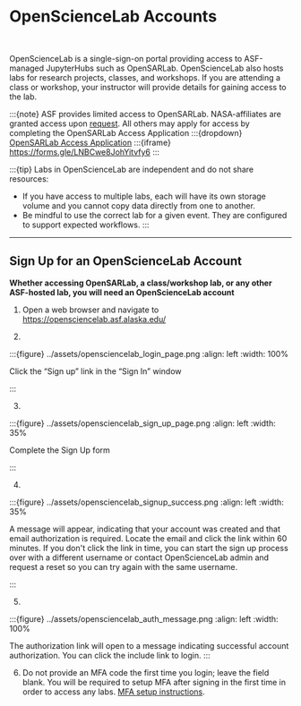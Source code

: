 # OpenScienceLab Accounts  
<br>

OpenScienceLab is a single-sign-on portal providing access to ASF-managed JupyterHubs such as OpenSARLab. OpenScienceLab also hosts labs for research projects, classes, and workshops. If you are attending a class or workshop, your instructor will provide details for gaining access to the lab. 

:::{note}
ASF provides limited access to OpenSARLab. NASA-affiliates are granted access upon [request](mailto:uso@asf.alaska.edu?subject=NASA-affiliate%20OSL%20access%20request). All others may apply for access by completing the OpenSARLab Access Application
:::{dropdown} [OpenSARLab Access Application](https://forms.gle/LNBCwe8JohYitvfy6)
:::{iframe} https://forms.gle/LNBCwe8JohYitvfy6
:::

:::{tip}
Labs in OpenScienceLab are independent and do not share resources:
- If you have access to multiple labs, each will have its own storage volume and you cannot copy data directly from one to another. 
- Be mindful to use the correct lab for a given event. They are configured to support expected workflows.
:::
---
## Sign Up for an OpenScienceLab Account

**Whether accessing OpenSARLab, a class/workshop lab, or any other ASF-hosted lab, you will need an OpenScienceLab account**

1. Open a web browser and navigate to https://opensciencelab.asf.alaska.edu/
   
2.
:::{figure} ../assets/opensciencelab_login_page.png
:align: left
:width: 100%

<p style="font-size: 14px;">Click the “Sign up” link in the “Sign In” window</p>
:::

3.
:::{figure} ../assets/opensciencelab_sign_up_page.png
:align: left
:width: 35%

<p style="font-size: 14px;">Complete the Sign Up form</p>
:::

4.
:::{figure} ../assets/opensciencelab_signup_success.png
:align: left
:width: 35%

<p style="font-size: 14px;">A message will appear, indicating that your account was created and that email authorization is required. Locate the email and click the link within 60 minutes. If you don't click the link in time, you can start the sign up process over with a different username or contact OpenScienceLab admin and request a reset so you can try again with the same username.</p>
:::


5.
:::{figure} ../assets/opensciencelab_auth_message.png
:align: left
:width: 100%

The authorization link will open to a message indicating successful account authorization. You can click the include link to login.
:::

6. Do not provide an MFA code the first time you login; leave the field blank. You will be required to setup MFA after signing in the first time in order to access any labs. [MFA setup instructions](./mfa.md#troubleshooting).


